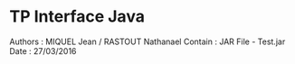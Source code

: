 # TP Interface Java 

Authors : MIQUEL Jean / RASTOUT Nathanael
Contain : JAR File - Test.jar
Date : 27/03/2016
